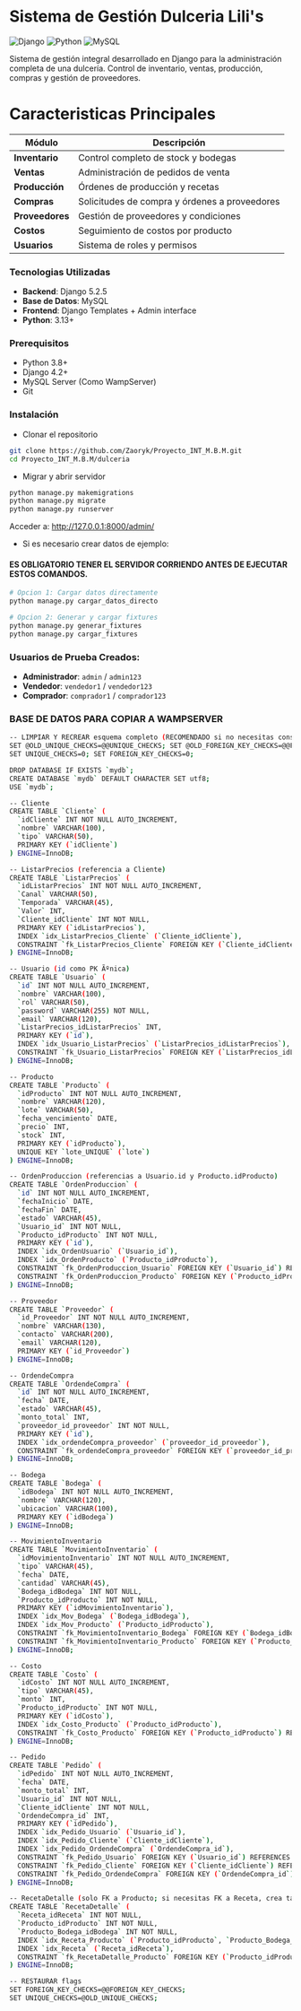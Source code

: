 # Sistema de Gestión Dulceria Lili's

![Django](https://img.shields.io/badge/Django-5.2.5-green?style=for-the-badge&logo=django)
![Python](https://img.shields.io/badge/Python-3.13+-blue?style=for-the-badge&logo=python)
![MySQL](https://img.shields.io/badge/MySQL-8.0-orange?style=for-the-badge&logo=mysql)

Sistema de gestión integral desarrollado en Django para la administración completa de una dulcería. Control de inventario, ventas, producción, compras y gestión de proveedores.

# Caracteristicas Principales

| Módulo | Descripción |
|--------|-------------|
| **Inventario** | Control completo de stock y bodegas |
| **Ventas** | Administración de pedidos de venta |
| **Producción** | Órdenes de producción y recetas |
| **Compras** | Solicitudes de compra y órdenes a proveedores |
| **Proveedores** | Gestión de proveedores y condiciones |
| **Costos** | Seguimiento de costos por producto |
| **Usuarios** | Sistema de roles y permisos |

### Tecnologias Utilizadas
- **Backend**: Django 5.2.5
- **Base de Datos**: MySQL
- **Frontend**: Django Templates + Admin interface
- **Python**: 3.13+

### Prerequisitos
- Python 3.8+
- Django 4.2+
- MySQL Server (Como WampServer)
- Git

### Instalación
- Clonar el repositorio

```bash
git clone https://github.com/Zaoryk/Proyecto_INT_M.B.M.git
cd Proyecto_INT_M.B.M/dulceria
```

- Migrar y abrir servidor
```python
python manage.py makemigrations
python manage.py migrate
python manage.py runserver
```
Acceder a: http://127.0.0.1:8000/admin/

- Si es necesario crear datos de ejemplo:
#### ES OBLIGATORIO TENER EL SERVIDOR CORRIENDO ANTES DE EJECUTAR ESTOS COMANDOS.
```python
# Opcion 1: Cargar datos directamente
python manage.py cargar_datos_directo

# Opcion 2: Generar y cargar fixtures
python manage.py generar_fixtures
python manage.py cargar_fixtures
```

### Usuarios de Prueba Creados:

- **Administrador**: ```admin``` / ```admin123```
- **Vendedor**: ```vendedor1``` / ```vendedor123```
- **Comprador**: ```comprador1``` / ```comprador123```

### BASE DE DATOS PARA COPIAR A WAMPSERVER

```bash
-- LIMPIAR Y RECREAR esquema completo (RECOMENDADO si no necesitas conservar datos)
SET @OLD_UNIQUE_CHECKS=@@UNIQUE_CHECKS; SET @OLD_FOREIGN_KEY_CHECKS=@@FOREIGN_KEY_CHECKS;
SET UNIQUE_CHECKS=0; SET FOREIGN_KEY_CHECKS=0;

DROP DATABASE IF EXISTS `mydb`;
CREATE DATABASE `mydb` DEFAULT CHARACTER SET utf8;
USE `mydb`;

-- Cliente
CREATE TABLE `Cliente` (
  `idCliente` INT NOT NULL AUTO_INCREMENT,
  `nombre` VARCHAR(100),
  `tipo` VARCHAR(50),
  PRIMARY KEY (`idCliente`)
) ENGINE=InnoDB;

-- ListarPrecios (referencia a Cliente)
CREATE TABLE `ListarPrecios` (
  `idListarPrecios` INT NOT NULL AUTO_INCREMENT,
  `Canal` VARCHAR(50),
  `Temporada` VARCHAR(45),
  `Valor` INT,
  `Cliente_idCliente` INT NOT NULL,
  PRIMARY KEY (`idListarPrecios`),
  INDEX `idx_ListarPrecios_Cliente` (`Cliente_idCliente`),
  CONSTRAINT `fk_ListarPrecios_Cliente` FOREIGN KEY (`Cliente_idCliente`) REFERENCES `Cliente`(`idCliente`)
) ENGINE=InnoDB;

-- Usuario (id como PK Ãºnica)
CREATE TABLE `Usuario` (
  `id` INT NOT NULL AUTO_INCREMENT,
  `nombre` VARCHAR(100),
  `rol` VARCHAR(50),
  `password` VARCHAR(255) NOT NULL,
  `email` VARCHAR(120),
  `ListarPrecios_idListarPrecios` INT,
  PRIMARY KEY (`id`),
  INDEX `idx_Usuario_ListarPrecios` (`ListarPrecios_idListarPrecios`),
  CONSTRAINT `fk_Usuario_ListarPrecios` FOREIGN KEY (`ListarPrecios_idListarPrecios`) REFERENCES `ListarPrecios`(`idListarPrecios`)
) ENGINE=InnoDB;

-- Producto
CREATE TABLE `Producto` (
  `idProducto` INT NOT NULL AUTO_INCREMENT,
  `nombre` VARCHAR(120),
  `lote` VARCHAR(50),
  `fecha_vencimiento` DATE,
  `precio` INT,
  `stock` INT,
  PRIMARY KEY (`idProducto`),
  UNIQUE KEY `lote_UNIQUE` (`lote`)
) ENGINE=InnoDB;

-- OrdenProduccion (referencias a Usuario.id y Producto.idProducto)
CREATE TABLE `OrdenProduccion` (
  `id` INT NOT NULL AUTO_INCREMENT,
  `fechaInicio` DATE,
  `fechaFin` DATE,
  `estado` VARCHAR(45),
  `Usuario_id` INT NOT NULL,
  `Producto_idProducto` INT NOT NULL,
  PRIMARY KEY (`id`),
  INDEX `idx_OrdenUsuario` (`Usuario_id`),
  INDEX `idx_OrdenProducto` (`Producto_idProducto`),
  CONSTRAINT `fk_OrdenProduccion_Usuario` FOREIGN KEY (`Usuario_id`) REFERENCES `Usuario`(`id`),
  CONSTRAINT `fk_OrdenProduccion_Producto` FOREIGN KEY (`Producto_idProducto`) REFERENCES `Producto`(`idProducto`)
) ENGINE=InnoDB;

-- Proveedor
CREATE TABLE `Proveedor` (
  `id_Proveedor` INT NOT NULL AUTO_INCREMENT,
  `nombre` VARCHAR(130),
  `contacto` VARCHAR(200),
  `email` VARCHAR(120),
  PRIMARY KEY (`id_Proveedor`)
) ENGINE=InnoDB;

-- OrdendeCompra
CREATE TABLE `OrdendeCompra` (
  `id` INT NOT NULL AUTO_INCREMENT,
  `fecha` DATE,
  `estado` VARCHAR(45),
  `monto_total` INT,
  `proveedor_id_proveedor` INT NOT NULL,
  PRIMARY KEY (`id`),
  INDEX `idx_ordendeCompra_proveedor` (`proveedor_id_proveedor`),
  CONSTRAINT `fk_ordendeCompra_proveedor` FOREIGN KEY (`proveedor_id_proveedor`) REFERENCES `Proveedor`(`id_Proveedor`)
) ENGINE=InnoDB;

-- Bodega
CREATE TABLE `Bodega` (
  `idBodega` INT NOT NULL AUTO_INCREMENT,
  `nombre` VARCHAR(120),
  `ubicacion` VARCHAR(100),
  PRIMARY KEY (`idBodega`)
) ENGINE=InnoDB;

-- MovimientoInventario
CREATE TABLE `MovimientoInventario` (
  `idMovimientoInventario` INT NOT NULL AUTO_INCREMENT,
  `tipo` VARCHAR(45),
  `fecha` DATE,
  `cantidad` VARCHAR(45),
  `Bodega_idBodega` INT NOT NULL,
  `Producto_idProducto` INT NOT NULL,
  PRIMARY KEY (`idMovimientoInventario`),
  INDEX `idx_Mov_Bodega` (`Bodega_idBodega`),
  INDEX `idx_Mov_Producto` (`Producto_idProducto`),
  CONSTRAINT `fk_MovimientoInventario_Bodega` FOREIGN KEY (`Bodega_idBodega`) REFERENCES `Bodega`(`idBodega`),
  CONSTRAINT `fk_MovimientoInventario_Producto` FOREIGN KEY (`Producto_idProducto`) REFERENCES `Producto`(`idProducto`)
) ENGINE=InnoDB;

-- Costo
CREATE TABLE `Costo` (
  `idCosto` INT NOT NULL AUTO_INCREMENT,
  `tipo` VARCHAR(45),
  `monto` INT,
  `Producto_idProducto` INT NOT NULL,
  PRIMARY KEY (`idCosto`),
  INDEX `idx_Costo_Producto` (`Producto_idProducto`),
  CONSTRAINT `fk_Costo_Producto` FOREIGN KEY (`Producto_idProducto`) REFERENCES `Producto`(`idProducto`)
) ENGINE=InnoDB;

-- Pedido
CREATE TABLE `Pedido` (
  `idPedido` INT NOT NULL AUTO_INCREMENT,
  `fecha` DATE,
  `monto_total` INT,
  `Usuario_id` INT NOT NULL,
  `Cliente_idCliente` INT NOT NULL,
  `OrdendeCompra_id` INT,
  PRIMARY KEY (`idPedido`),
  INDEX `idx_Pedido_Usuario` (`Usuario_id`),
  INDEX `idx_Pedido_Cliente` (`Cliente_idCliente`),
  INDEX `idx_Pedido_OrdendeCompra` (`OrdendeCompra_id`),
  CONSTRAINT `fk_Pedido_Usuario` FOREIGN KEY (`Usuario_id`) REFERENCES `Usuario`(`id`),
  CONSTRAINT `fk_Pedido_Cliente` FOREIGN KEY (`Cliente_idCliente`) REFERENCES `Cliente`(`idCliente`),
  CONSTRAINT `fk_Pedido_OrdendeCompra` FOREIGN KEY (`OrdendeCompra_id`) REFERENCES `OrdendeCompra`(`id`)
) ENGINE=InnoDB;

-- RecetaDetalle (solo FK a Producto; si necesitas FK a Receta, crea tabla Receta antes)
CREATE TABLE `RecetaDetalle` (
  `Receta_idReceta` INT NOT NULL,
  `Producto_idProducto` INT NOT NULL,
  `Producto_Bodega_idBodega` INT NOT NULL,
  INDEX `idx_Receta_Producto` (`Producto_idProducto`, `Producto_Bodega_idBodega`),
  INDEX `idx_Receta` (`Receta_idReceta`),
  CONSTRAINT `fk_RecetaDetalle_Producto` FOREIGN KEY (`Producto_idProducto`) REFERENCES `Producto`(`idProducto`)
) ENGINE=InnoDB;

-- RESTAURAR flags
SET FOREIGN_KEY_CHECKS=@@FOREIGN_KEY_CHECKS;
SET UNIQUE_CHECKS=@OLD_UNIQUE_CHECKS;
```
